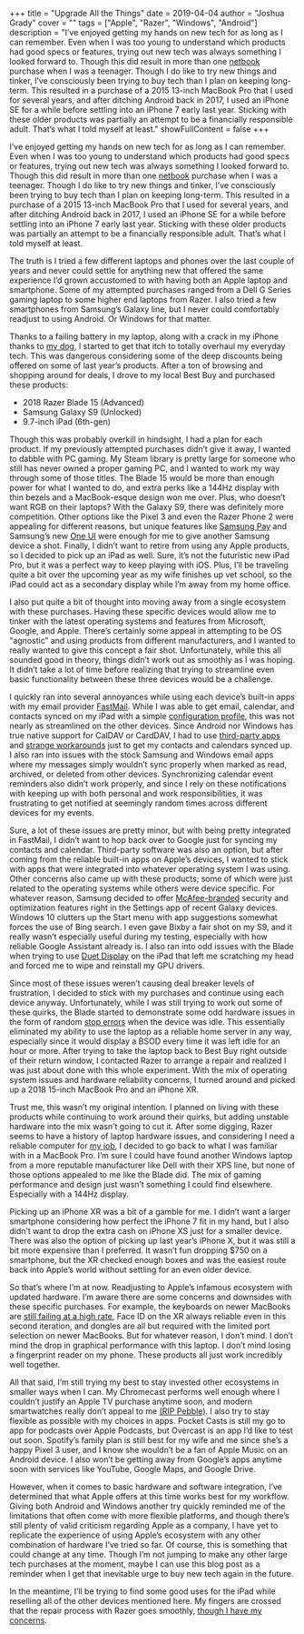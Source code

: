 +++
title = "Upgrade All the Things"
date = 2019-04-04
author = "Joshua Grady"
cover = ""
tags = ["Apple", "Razer", "Windows", "Android"]
description = "I’ve enjoyed getting my hands on new tech for as long as I can remember. Even when I was too young to understand which products had good specs or features, trying out new tech was always something I looked forward to. Though this did result in more than one [netbook](https://en.wikipedia.org/wiki/Netbook) purchase when I was a teenager. Though I do like to try new things and tinker, I’ve consciously been trying to buy tech than I plan on keeping long-term. This resulted in a purchase of a 2015 13-inch MacBook Pro that I used for several years, and after ditching Android back in 2017, I used an iPhone SE for a while before settling into an iPhone 7 early last year. Sticking with these older products was partially an attempt to be a financially responsible adult. That’s what I told myself at least."
showFullContent = false
+++

I’ve enjoyed getting my hands on new tech for as long as I can remember. Even when I was too young to understand which products had good specs or features, trying out new tech was always something I looked forward to. Though this did result in more than one [netbook](https://en.wikipedia.org/wiki/Netbook) purchase when I was a teenager. Though I do like to try new things and tinker, I’ve consciously been trying to buy tech than I plan on keeping long-term. This resulted in a purchase of a 2015 13-inch MacBook Pro that I used for several years, and after ditching Android back in 2017, I used an iPhone SE for a while before settling into an iPhone 7 early last year. Sticking with these older products was partially an attempt to be a financially responsible adult. That’s what I told myself at least.

The truth is I tried a few different laptops and phones over the last couple of years and never could settle for anything new that offered the same experience I’d grown accustomed to with having both an Apple laptop and smartphone. Some of my attempted purchases ranged from a Dell G Series gaming laptop to some higher end laptops from Razer. I also tried a few smartphones from Samsung’s Galaxy line, but I never could comfortably readjust to using Android. Or Windows for that matter.

Thanks to a failing battery in my laptop, along with a crack in my iPhone thanks to [my dog](https://www.instagram.com/p/BYoWps6nzcj/), I started to get that itch to totally overhaul my everyday tech. This was dangerous considering some of the deep discounts being offered on some of last year’s products. After a ton of browsing and shopping around for deals, I drove to my local Best Buy and purchased these products:

- 2018 Razer Blade 15 (Advanced)
- Samsung Galaxy S9 (Unlocked)
- 9.7-inch iPad (6th-gen)

Though this was probably overkill in hindsight, I had a plan for each product. If my previously attempted purchases didn’t give it away, I wanted to dabble with PC gaming. My Steam library is pretty large for someone who still has never owned a proper gaming PC, and I wanted to work my way through some of those titles. The Blade 15 would be more than enough power for what I wanted to do, and extra perks like a 144Hz display with thin bezels and a MacBook-esque design won me over. Plus, who doesn’t want RGB on their laptops? With the Galaxy S9, there was definitely more competition. Other options like the Pixel 3 and even the Razer Phone 2 were appealing for different reasons, but unique features like [Samsung Pay](https://www.androidcentral.com/samsung-pay) and Samsung’s new [One UI](https://www.samsung.com/us/apps/one-ui/) were enough for me to give another Samsung device a shot. Finally, I didn’t want to retire from using any Apple products, so I decided to pick up an iPad as well. Sure, it’s not the futuristic new iPad Pro, but it was a perfect way to keep playing with iOS. Plus, I’ll be traveling quite a bit over the upcoming year as my wife finishes up vet school, so the iPad could act as a secondary display while I’m away from my home office.

I also put quite a bit of thought into moving away from a single ecosystem with these purchases. Having these specific devices would allow me to tinker with the latest operating systems and features from Microsoft, Google, and Apple. There’s certainly some appeal in attempting to be OS “agnostic” and using products from different manufacturers, and I wanted to really wanted to give this concept a fair shot. Unfortunately, while this all sounded good in theory, things didn’t work out as smoothly as I was hoping. It didn’t take a lot of time before realizing that trying to streamline even basic functionality between these three devices would be a challenge.

I quickly ran into several annoyances while using each device’s built-in apps with my email provider [FastMail](https://www.fastmail.com/). While I was able to get email, calendar, and contacts synced on my iPad with a simple [configuration profile](https://www.fastmail.com/help/clients/iphone.html), this was not nearly as streamlined on the other devices. Since Android nor Windows has true native support for CalDAV or CardDAV, I had to use [third-party apps](https://www.davx5.com) and [strange workarounds](https://www.ctrl.blog/entry/how-to-win10-webdav-syncengine) just to get my contacts and calendars synced up. I also ran into issues with the stock Samsung and Windows email apps where my messages simply wouldn’t sync properly when marked as read, archived, or deleted from other devices. Synchronizing calendar event reminders also didn’t work properly, and since I rely on these notifications with keeping up with both personal and work responsibilities, it was frustrating to get notified at seemingly random times across different devices for my events.

Sure, a lot of these issues are pretty minor, but with being pretty integrated in FastMail, I didn’t want to hop back over to Google just for syncing my contacts and calendar. Third-party software was also an option, but after coming from the reliable built-in apps on Apple’s devices, I wanted to stick with apps that were integrated into whatever operating system I was using. Other concerns also came up with these products; some of which were just related to the operating systems while others were device specific. For whatever reason, Samsung decided to offer [McAfee-branded](https://www.pcmag.com/news/359372/mcafee-samsung-partner-on-built-in-security-vpn-for-galaxy) security and optimization features right in the Settings app of recent Galaxy devices. Windows 10 clutters up the Start menu with app suggestions somewhat forces the use of Bing search. I even gave Bixby a fair shot on my S9, and it really wasn’t especially useful during my testing, especially with how reliable Google Assistant already is. I also ran into odd issues with the Blade when trying to use [Duet Display](https://www.duetdisplay.com) on the iPad that left me scratching my head and forced me to wipe and reinstall my GPU drivers.

Since most of these issues weren’t causing deal breaker levels of frustration, I decided to stick with my purchases and continue using each device anyway. Unfortunately, while I was still trying to work out some of these quirks, the Blade started to demonstrate some odd hardware issues in the form of random [stop errors](https://en.wikipedia.org/wiki/Blue_Screen_of_Death) when the device was idle. This essentially eliminated my ability to use the laptop as a reliable home server in any way, especially since it would display a BSOD every time it was left idle for an hour or more. After trying to take the laptop back to Best Buy right outside of their return window, I contacted Razer to arrange a repair and realized I was just about done with this whole experiment. With the mix of operating system issues and hardware reliability concerns, I turned around and picked up a 2018 15-inch MacBook Pro and an iPhone XR.

Trust me, this wasn’t my original intention. I planned on living with these products while continuing to work around their quirks, but adding unstable hardware into the mix wasn’t going to cut it. After some digging, Razer seems to have a history of laptop hardware issues, and considering I need a reliable computer for [my job](https://swappa.com/about), I decided to go back to what I was familiar with in a MacBook Pro. I’m sure I could have found another Windows laptop from a more reputable manufacturer like Dell with their XPS line, but none of those options appealed to me like the Blade did. The mix of gaming performance and design just wasn’t something I could find elsewhere. Especially with a 144Hz display.

Picking up an iPhone XR was a bit of a gamble for me. I didn’t want a larger smartphone considering how perfect the iPhone 7 fit in my hand, but I also didn’t want to drop the extra cash on iPhone XS just for a smaller device. There was also the option of picking up last year’s iPhone X, but it was still a bit more expensive than I preferred. It wasn’t fun dropping $750 on a smartphone, but the XR checked enough boxes and was the easiest route back into Apple’s world without settling for an even older device.

So that’s where I’m at now. Readjusting to Apple’s infamous ecosystem with updated hardware. I’m aware there are some concerns and downsides with these specific purchases. For example, the keyboards on newer MacBooks are [still failing at a high rate](https://www.wsj.com/graphics/apple-still-hasnt-fixed-its-macbook-keyboard-problem/), Face ID on the XR always reliable even in this second iteration, and dongles are all but required with the limited port selection on newer MacBooks. But for whatever reason, I don’t mind. I don’t mind the drop in graphical performance with this laptop. I don’t mind losing a fingerprint reader on my phone. These products all just work incredibly well together.

All that said, I’m still trying my best to stay invested other ecosystems in smaller ways when I can. My Chromecast performs well enough where I couldn’t justify an Apple TV purchase anytime soon, and modern smartwatches really don’t appeal to me <a href="https://www.engadget.com/2016/12/07/fitbit-buys-pebble/">(RIP Pebble)</a>. I also try to stay flexible as possible with my choices in apps. Pocket Casts is still my go to app for podcasts over Apple Podcasts, but Overcast is an app I’d like to test out soon. Spotify’s family plan is still best for my wife and me since she’s a happy Pixel 3 user, and I know she wouldn’t be a fan of Apple Music on an Android device. I also won’t be getting away from Google’s apps anytime soon with services like YouTube, Google Maps, and Google Drive.

However, when it comes to basic hardware and software integration, I’ve determined that what Apple offers at this time works best for my workflow. Giving both Android and Windows another try quickly reminded me of the limitations that often come with more flexible platforms, and though there’s still plenty of valid criticism regarding Apple as a company, I have yet to replicate the experience of using Apple’s ecosystem with any other combination of hardware I’ve tried so far. Of course, this is something that could change at any time. Though I’m not jumping to make any other large tech purchases at the moment, maybe I can use this blog post as a reminder when I get that inevitable urge to buy new tech again in the future.

In the meantime, I’ll be trying to find some good uses for the iPad while reselling all of the other devices mentioned here. My fingers are crossed that the repair process with Razer goes smoothly, [though I have my concerns](https://www.reddit.com/r/razer/search?q=support%20experience&restrict_sr=1).
